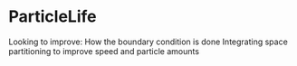 # ParticleLife

Looking to improve:
How the boundary condition is done
Integrating space partitioning to improve speed and particle amounts
